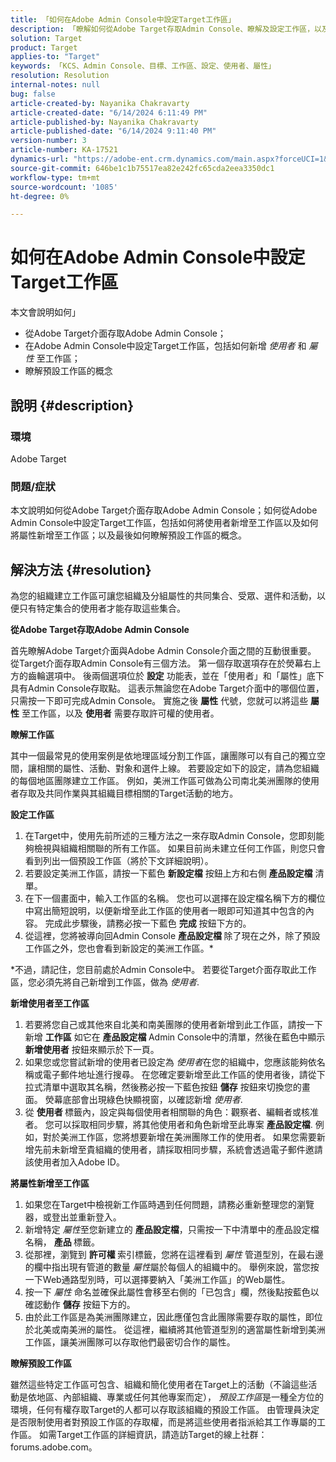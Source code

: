 ```yaml
---
title: 「如何在Adobe Admin Console中設定Target工作區」
description: 「瞭解如何從Adobe Target存取Admin Console、瞭解及設定工作區，以及新增使用者和屬性。」
solution: Target
product: Target
applies-to: "Target"
keywords: 「KCS、Admin Console、目標、工作區、設定、使用者、屬性」
resolution: Resolution
internal-notes: null
bug: false
article-created-by: Nayanika Chakravarty
article-created-date: "6/14/2024 6:11:49 PM"
article-published-by: Nayanika Chakravarty
article-published-date: "6/14/2024 9:11:40 PM"
version-number: 3
article-number: KA-17521
dynamics-url: "https://adobe-ent.crm.dynamics.com/main.aspx?forceUCI=1&pagetype=entityrecord&etn=knowledgearticle&id=fce6818e-792a-ef11-840b-6045bd006704"
source-git-commit: 646be1c1b75517ea82e242fc65cda2eea3350dc1
workflow-type: tm+mt
source-wordcount: '1085'
ht-degree: 0%

---
```


# 如何在Adobe Admin Console中設定Target工作區


本文會說明如何」

- 從Adobe Target介面存取Adobe Admin Console；
- 在Adobe Admin Console中設定Target工作區，包括如何新增 *使用者* 和 *屬性* 至工作區；
- 瞭解預設工作區的概念


## 說明 {#description}


### 環境

Adobe Target

### 問題/症狀

本文說明如何從Adobe Target介面存取Adobe Admin Console；如何從Adobe Admin Console中設定Target工作區，包括如何將使用者新增至工作區以及如何將屬性新增至工作區；以及最後如何瞭解預設工作區的概念。


## 解決方法 {#resolution}


為您的組織建立工作區可讓您組織及分組屬性的共同集合、受眾、選件和活動，以便只有特定集合的使用者才能存取這些集合。

<b>從Adobe Target存取Adobe Admin Console</b>

首先瞭解Adobe Target介面與Adobe Admin Console介面之間的互動很重要。 從Target介面存取Admin Console有三個方法。 第一個存取選項存在於熒幕右上方的齒輪選項中。 後兩個選項位於 <b>設定</b> 功能表，並在「使用者」和「屬性」底下具有Admin Console存取點。 這表示無論您在Adobe Target介面中的哪個位置，只需按一下即可完成Admin Console。 實施之後 <b>屬性</b> 代號，您就可以將這些 <b>屬性</b> 至工作區，以及 <b>使用者</b> 需要存取許可權的使用者。

<b>瞭解工作區</b>

其中一個最常見的使用案例是依地理區域分割工作區，讓團隊可以有自己的獨立空間，讓相關的屬性、活動、對象和選件上線。 若要設定如下的設定，請為您組織的每個地區團隊建立工作區。 例如，美洲工作區可做為公司南北美洲團隊的使用者存取及共同作業與其組織目標相關的Target活動的地方。

<b>設定工作區</b>

1. 在Target中，使用先前所述的三種方法之一來存取Admin Console，您即刻能夠檢視與組織相關聯的所有工作區。 如果目前尚未建立任何工作區，則您只會看到列出一個預設工作區（將於下文詳細說明）。
2. 若要設定美洲工作區，請按一下藍色 <b>新設定檔</b> 按鈕上方和右側 <b>產品設定檔</b> 清單。
3. 在下一個畫面中，輸入工作區的名稱。 您也可以選擇在設定檔名稱下方的欄位中寫出簡短說明，以便新增至此工作區的使用者一眼即可知道其中包含的內容。 完成此步驟後，請務必按一下藍色 <b>完成</b> 按鈕下方的。
4. 從這裡，您將被導向回Admin Console <b>產品設定檔 </b>除了現在之外，除了預設工作區之外，您也會看到新設定的美洲工作區。\*


\*不過，請記住，您目前處於Admin Console中。 若要從Target介面存取此工作區，您必須先將自己新增到工作區，做為 *使用者*.

<b>新增使用者至工作區</b>

1. 若要將您自己或其他來自北美和南美團隊的使用者新增到此工作區，請按一下新增 <b>工作區</b> 如它在 <b>產品設定檔 </b>Admin Console中的清單，然後在藍色中顯示 <b>新增使用者</b> 按鈕來顯示於下一頁。
2. 如果您或您嘗試新增的使用者已設定為 *使用者*&#x200B;在您的組織中，您應該能夠依名稱或電子郵件地址進行搜尋。 在您確定要新增至此工作區的使用者後，請從下拉式清單中選取其名稱，然後務必按一下藍色按鈕 <b>儲存</b> 按鈕來切換您的畫面。 熒幕底部會出現綠色快顯視窗，以確認新增 *使用者*.
3. 從 <b>使用者 </b>標籤內，設定與每個使用者相關聯的角色：觀察者、編輯者或核准者。 您可以採取相同步驟，將其他使用者和角色新增至此專案 <b>產品設定檔</b>. 例如，對於美洲工作區，您將想要新增在美洲團隊工作的使用者。 如果您需要新增先前未新增至貴組織的使用者，請採取相同步驟，系統會透過電子郵件邀請該使用者加入Adobe ID。


<b>將屬性新增至工作區</b>

1. 如果您在Target中檢視新工作區時遇到任何問題，請務必重新整理您的瀏覽器，或登出並重新登入。
2. 新增特定 *屬性*&#x200B;至您新建立的 <b>產品設定檔</b>，只需按一下中清單中的產品設定檔名稱， <b>產品 </b>標籤。
3. 從那裡，瀏覽到 <b>許可權 </b>索引標籤，您將在這裡看到 *屬性* 管道型別，在最右邊的欄中指出現有管道的數量 *屬性*&#x200B;屬於每個人的組織中的。 舉例來說，當您按一下Web通路型別時，可以選擇要納入「美洲工作區」的Web屬性。
4. 按一下 *屬性* 命名並確保此屬性會移至右側的「已包含」欄，然後點按藍色以確認動作 <b>儲存</b> 按鈕下方的。
5. 由於此工作區是為美洲團隊建立，因此應僅包含此團隊需要存取的屬性，即位於北美或南美洲的屬性。 從這裡，繼續將其他管道型別的適當屬性新增到美洲工作區，讓美洲團隊可以存取他們最密切合作的屬性。


<b>瞭解預設工作區</b>

雖然這些特定工作區可包含、組織和簡化使用者在Target上的活動（不論這些活動是依地區、內部組織、專業或任何其他專案而定）， *預設工作區*&#x200B;是一種全方位的環境，任何有權存取Target的人都可以存取該組織的預設工作區。 由管理員決定是否限制使用者對預設工作區的存取權，而是將這些使用者指派給其工作專屬的工作區。 如需Target工作區的詳細資訊，請造訪Target的線上社群：forums.adobe.com。
